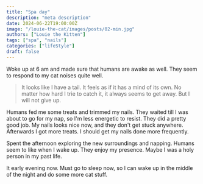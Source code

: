 ```yaml
---
title: "Spa day"
description: "meta description"
date: 2024-06-22T19:00:00Z
image: "/louie-the-cat/images/posts/02-min.jpg"
authors: ["Louie the Kitten"]
tags: ["spa", "nails"]
categories: ["lifeStyle"]
draft: false
---
```


Woke up at 6 am and made sure that humans are awake as well. They seem to respond to my cat noises quite well.

> It looks like I have a tail. It feels as if it has a mind of its own. No matter how hard I trie to catch it, it always seems to get away. But I will not give up.

Humans fed me some treats and trimmed my nails. They waited till I was about to go for my nap, so I'm less energetic to resist. They did a pretty good job. My nails looks nice now, and they don't get stuck anywhere. Afterwards I got more treats. I should get my nails done more frequently.

Spent the afternoon exploring the new surroundings and napping. Humans seem to like when I wake up. They enjoy my presence. Maybe I was a holy person in my past life.

It early evening now. Must go to sleep now, so I can wake up in the middle of the night and do some more cat stuff.
